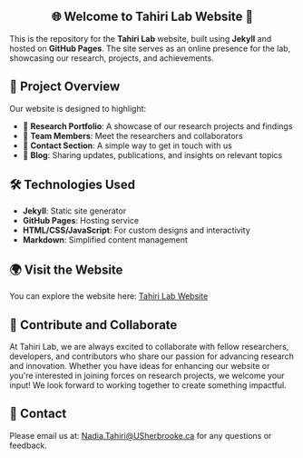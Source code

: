 <h2  align="center"> 🌐 Welcome to Tahiri Lab Website 🌳</h2>

This is the repository for the **Tahiri Lab** website, built using **Jekyll** and hosted on **GitHub Pages**. The site serves as an online presence for the lab, showcasing our research, projects, and achievements.

## 🚀 Project Overview

Our website is designed to highlight:

- 💼 **Research Portfolio**: A showcase of our research projects and findings
- 📄 **Team Members**: Meet the researchers and collaborators
- 📧 **Contact Section**: A simple way to get in touch with us
- 📝 **Blog**: Sharing updates, publications, and insights on relevant topics


## 🛠️ Technologies Used

- **Jekyll**: Static site generator
- **GitHub Pages**: Hosting service
- **HTML/CSS/JavaScript**: For custom designs and interactivity
- **Markdown**: Simplified content management

## 🌍 Visit the Website

You can explore the website here: [Tahiri Lab Website](https://tahirinadia.github.io/)

## 🤝 Contribute and Collaborate

At Tahiri Lab, we are always excited to collaborate with fellow researchers, developers, and contributors who share our passion for advancing research and innovation. Whether you have ideas for enhancing our website or you're interested in joining forces on research projects, we welcome your input! We look forward to working together to create something impactful.

## 📧 Contact
Please email us at: <Nadia.Tahiri@USherbrooke.ca> for any questions or feedback.
